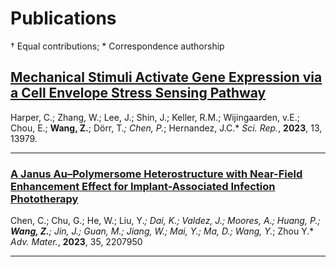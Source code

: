 # Publications
† Equal contributions; * Correspondence authorship

## [Mechanical Stimuli Activate Gene Expression via a Cell Envelope Stress Sensing Pathway](https://www.nature.com/articles/s41598-023-40897-w)

Harper, C.; Zhang, W.; Lee, J.; Shin, J.; Keller, R.M.; Wijingaarden, v.E.; Chou, E.; **Wang, Z.**; Dörr, T.*; Chen, P.*; Hernandez, J.C.*
*Sci. Rep.*, **2023**, 13, 13979.

---

### [A Janus Au–Polymersome Heterostructure with Near-Field Enhancement Effect for Implant-Associated Infection Phototherapy](https://advanced.onlinelibrary.wiley.com/doi/full/10.1002/adma.202207950)

Chen, C.; Chu, G.; He, W.; Liu, Y.*; Dai, K.; Valdez, J.; Moores, A.; Huang, P.; **Wang, Z.**; Jin, J.; Guan, M.; Jiang, W.; Mai, Y.; Ma, D.; Wang, Y.*; Zhou Y.*
*Adv. Mater.*, **2023**, 35, 2207950

---

